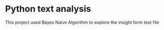 # Python text analysis
This project used Bayes Naive Algorithm to explore the insight form text file
